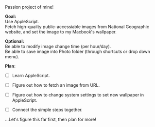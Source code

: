 Passion project of mine!

**Goal:**<br/>
Use AppleScript.<br/>
Fetch high-quailty public-accessiable images from National Geographic website, and set the image to my Macbook's wallpaper.

**Optional:**<br/>
Be able to modify image change time (per hour/day).<br/>
Be able to save image into Photo folder (through shortcuts or drop down menu).


**Plan:**<br/>
- [ ] Learn AppleScript.
- [ ] Figure out how to fetch an image from URL.
- [ ] Figure out how to change system settings to set new wallpaper in AppleScript.
- [ ] Connect the simple steps together.


...Let's figure this far first, then plan for more!
